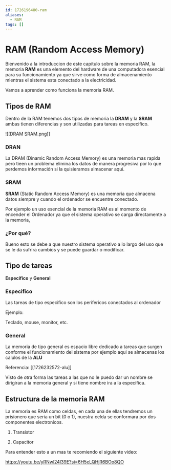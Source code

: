 ```yaml
---
id: 1726196480-ram
aliases:
  - RAM
tags: []
---
```


# RAM (Random Access Memory)

Bienvenido a la introduccion de
este capitulo sobre la memoria RAM, la memoria **RAM** es una
elemento del hardware de una computadora
esencial para su funcionamiento
ya que sirve como forma de almacenamiento mientras el sistema
esta conectado a la electricidad.

Vamos a aprender como funciona
la memoria RAM.

## Tipos de RAM

Dentro de la RAM tenemos
dos tipos de memoria
la **DRAM** y la **SRAM** ambas tienen diferencias y son utilizadas
para tareas en especifico.

![[DRAM SRAM.png]]

### DRAN

La DRAM (Dinamic Random Access Memory) es una memoria mas rapida pero tieen un problema
elimina los datos de manera progresiva por lo que perdemos información
si la quisieramos almacenar aqui.

### SRAM

**SRAM** (Static Random Access Memory)
es una memoria que almacena
datos siempre y cuando
el ordenador se encuentre conectado.

Por ejemplo un uso esencial de la memoria RAM
es al momento de encender el Ordenador ya que el
sistema operativo se carga directamente a la memoria,

### ¿Por qué?

Bueno esto se debe a que
nuestro sistema operativo
a lo largo del uso que se le da sufrira cambios y se puede guardar
o modificar.

## Tipo de tareas

**Especifico** y **General**

### Especifico

Las tareas de tipo especifico son
los perifericos conectados al ordenador

Ejemplo:

Teclado, mouse, monitor, etc.

### General

La memoria de tipo general es espacio
libre dedicado a tareas que surgen
conforme el funcionamiento del sistema
por ejemplo aqui se almacenas los calulos
de la **ALU**

Referencia:
[[1726232572-alu]]

Visto de otra forma las tareas a las que no le puedo dar un nombre se dirigiran a la memoria general y si tiene nombre
ira a la especifica.

## Estructura de la memoria RAM

La memoria es RAM como celdas, en cada
una de ellas tendremos un prisionero que seria un bit (0 o 1),
nuestra celda se conformara por dos componentes electronicos.

1. Transistor

2. Capacitor

Para entender esto a un mas
te recomiendo el siguiente video:

https://youtu.be/yRNwl24l39E?si=6H5eLQHjR6BOo8QO
